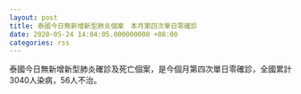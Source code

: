 ```yaml
---
layout: post
title: 泰國今日無新增新型肺炎個案　本月第四次單日零確診
date: 2020-05-24 14:04:05.000000000 +08:00
categories: rss
---
```


泰國今日無新增新型肺炎確診及死亡個案，是今個月第四次單日零確診，全國累計3040人染病，56人不治。
